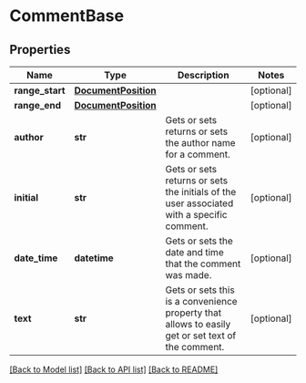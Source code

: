 # CommentBase

## Properties
Name | Type | Description | Notes
------------ | ------------- | ------------- | -------------
**range_start** | [**DocumentPosition**](DocumentPosition.md) |  | [optional] 
**range_end** | [**DocumentPosition**](DocumentPosition.md) |  | [optional] 
**author** | **str** | Gets or sets returns or sets the author name for a comment. | [optional] 
**initial** | **str** | Gets or sets returns or sets the initials of the user associated with a specific comment. | [optional] 
**date_time** | **datetime** | Gets or sets the date and time that the comment was made. | [optional] 
**text** | **str** | Gets or sets this is a convenience property that allows to easily get or set text of the comment. | [optional] 

[[Back to Model list]](../README.md#documentation-for-models) [[Back to API list]](../README.md#documentation-for-api-endpoints) [[Back to README]](../README.md)

